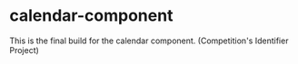 # calendar-component
This is the final build for the calendar component. (Competition's Identifier Project)
